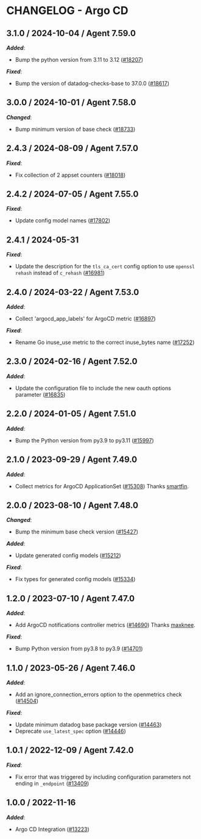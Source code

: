 # CHANGELOG - Argo CD

<!-- towncrier release notes start -->

## 3.1.0 / 2024-10-04 / Agent 7.59.0

***Added***:

* Bump the python version from 3.11 to 3.12 ([#18207](https://github.com/DataDog/integrations-core/pull/18207))

***Fixed***:

* Bump the version of datadog-checks-base to 37.0.0 ([#18617](https://github.com/DataDog/integrations-core/pull/18617))

## 3.0.0 / 2024-10-01 / Agent 7.58.0

***Changed***:

* Bump minimum version of base check ([#18733](https://github.com/DataDog/integrations-core/pull/18733))

## 2.4.3 / 2024-08-09 / Agent 7.57.0

***Fixed***:

* Fix collection of 2 appset counters ([#18018](https://github.com/DataDog/integrations-core/pull/18018))

## 2.4.2 / 2024-07-05 / Agent 7.55.0

***Fixed***:

* Update config model names ([#17802](https://github.com/DataDog/integrations-core/pull/17802))

## 2.4.1 / 2024-05-31

***Fixed***:

* Update the description for the `tls_ca_cert` config option to use `openssl rehash` instead of `c_rehash` ([#16981](https://github.com/DataDog/integrations-core/pull/16981))

## 2.4.0 / 2024-03-22 / Agent 7.53.0

***Added***:

* Collect 'argocd_app_labels' for ArgoCD metric ([#16897](https://github.com/DataDog/integrations-core/pull/16897))

***Fixed***:

* Rename Go inuse_use metric to the correct inuse_bytes name ([#17252](https://github.com/DataDog/integrations-core/pull/17252))

## 2.3.0 / 2024-02-16 / Agent 7.52.0

***Added***:

* Update the configuration file to include the new oauth options parameter ([#16835](https://github.com/DataDog/integrations-core/pull/16835))

## 2.2.0 / 2024-01-05 / Agent 7.51.0

***Added***:

* Bump the Python version from py3.9 to py3.11 ([#15997](https://github.com/DataDog/integrations-core/pull/15997))

## 2.1.0 / 2023-09-29 / Agent 7.49.0

***Added***:

* Collect metrics for ArgoCD ApplicationSet ([#15308](https://github.com/DataDog/integrations-core/pull/15308)) Thanks [smartfin](https://github.com/smartfin).

## 2.0.0 / 2023-08-10 / Agent 7.48.0

***Changed***:

* Bump the minimum base check version ([#15427](https://github.com/DataDog/integrations-core/pull/15427))

***Added***:

* Update generated config models ([#15212](https://github.com/DataDog/integrations-core/pull/15212))

***Fixed***:

* Fix types for generated config models ([#15334](https://github.com/DataDog/integrations-core/pull/15334))

## 1.2.0 / 2023-07-10 / Agent 7.47.0

***Added***:

* Add ArgoCD notifications controller metrics ([#14690](https://github.com/DataDog/integrations-core/pull/14690)) Thanks [maxknee](https://github.com/maxknee).

***Fixed***:

* Bump Python version from py3.8 to py3.9 ([#14701](https://github.com/DataDog/integrations-core/pull/14701))

## 1.1.0 / 2023-05-26 / Agent 7.46.0

***Added***:

* Add an ignore_connection_errors option to the openmetrics check ([#14504](https://github.com/DataDog/integrations-core/pull/14504))

***Fixed***:

* Update minimum datadog base package version ([#14463](https://github.com/DataDog/integrations-core/pull/14463))
* Deprecate `use_latest_spec` option ([#14446](https://github.com/DataDog/integrations-core/pull/14446))

## 1.0.1 / 2022-12-09 / Agent 7.42.0

***Fixed***:

* Fix error that was triggered by including configuration parameters not ending in `_endpoint` ([#13409](https://github.com/DataDog/integrations-core/pull/13409))

## 1.0.0 / 2022-11-16

***Added***:

* Argo CD Integration ([#13223](https://github.com/DataDog/integrations-core/pull/13223))
